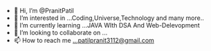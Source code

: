 - 👋 Hi, I’m @PranitPatil
- 👀 I’m interested in ...Coding,Universe,Technology and many more..
- 🌱 I’m currently learning ...JAVA WIth DSA And Web-Delevopment 
- 💞️ I’m looking to collaborate on ...
- 📫 How to reach me ...patilpranit3112@gmail.com 

<!---
PranitPatil03/PranitPatil03 is a ✨ special ✨ repository because its `README.md` (this file) appears on your GitHub profile.
You can click the Preview link to take a look at your changes.
--->
